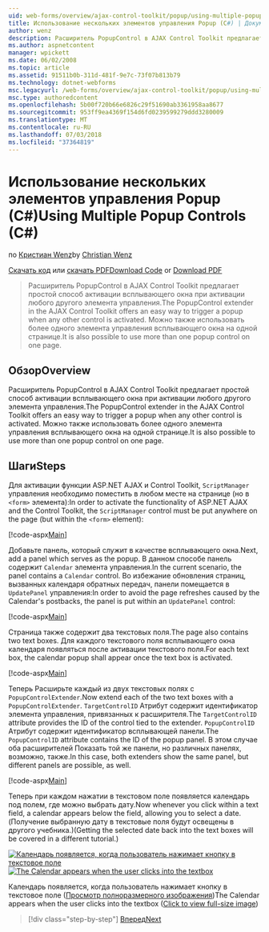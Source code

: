 ```yaml
---
uid: web-forms/overview/ajax-control-toolkit/popup/using-multiple-popup-controls-cs
title: Использование нескольких элементов управления Popup (C#) | Документация Майкрософт
author: wenz
description: Расширитель PopupControl в AJAX Control Toolkit предлагает простой способ активации всплывающего окна при активации любого другого элемента управления. Можно также использовать m...
ms.author: aspnetcontent
manager: wpickett
ms.date: 06/02/2008
ms.topic: article
ms.assetid: 91511b0b-311d-481f-9e7c-73f07b813b79
ms.technology: dotnet-webforms
msc.legacyurl: /web-forms/overview/ajax-control-toolkit/popup/using-multiple-popup-controls-cs
msc.type: authoredcontent
ms.openlocfilehash: 5b00f720b66e6826c29f51690ab3361958aa8677
ms.sourcegitcommit: 953ff9ea4369f154d6fd0239599279ddd3280009
ms.translationtype: MT
ms.contentlocale: ru-RU
ms.lasthandoff: 07/03/2018
ms.locfileid: "37364819"
---
```

<a name="using-multiple-popup-controls-c"></a><span data-ttu-id="98f3a-104">Использование нескольких элементов управления Popup (C#)</span><span class="sxs-lookup"><span data-stu-id="98f3a-104">Using Multiple Popup Controls (C#)</span></span>
====================
<span data-ttu-id="98f3a-105">по [Кристиан Wenz](https://github.com/wenz)</span><span class="sxs-lookup"><span data-stu-id="98f3a-105">by [Christian Wenz](https://github.com/wenz)</span></span>

<span data-ttu-id="98f3a-106">[Скачать код](http://download.microsoft.com/download/9/3/f/93f8daea-bebd-4821-833b-95205389c7d0/PopupControl1.cs.zip) или [скачать PDF](http://download.microsoft.com/download/2/d/c/2dc10e34-6983-41d4-9c08-f78f5387d32b/popupcontrol1CS.pdf)</span><span class="sxs-lookup"><span data-stu-id="98f3a-106">[Download Code](http://download.microsoft.com/download/9/3/f/93f8daea-bebd-4821-833b-95205389c7d0/PopupControl1.cs.zip) or [Download PDF](http://download.microsoft.com/download/2/d/c/2dc10e34-6983-41d4-9c08-f78f5387d32b/popupcontrol1CS.pdf)</span></span>

> <span data-ttu-id="98f3a-107">Расширитель PopupControl в AJAX Control Toolkit предлагает простой способ активации всплывающего окна при активации любого другого элемента управления.</span><span class="sxs-lookup"><span data-stu-id="98f3a-107">The PopupControl extender in the AJAX Control Toolkit offers an easy way to trigger a popup when any other control is activated.</span></span> <span data-ttu-id="98f3a-108">Можно также использовать более одного элемента управления всплывающего окна на одной странице.</span><span class="sxs-lookup"><span data-stu-id="98f3a-108">It is also possible to use more than one popup control on one page.</span></span>


## <a name="overview"></a><span data-ttu-id="98f3a-109">Обзор</span><span class="sxs-lookup"><span data-stu-id="98f3a-109">Overview</span></span>

<span data-ttu-id="98f3a-110">Расширитель PopupControl в AJAX Control Toolkit предлагает простой способ активации всплывающего окна при активации любого другого элемента управления.</span><span class="sxs-lookup"><span data-stu-id="98f3a-110">The PopupControl extender in the AJAX Control Toolkit offers an easy way to trigger a popup when any other control is activated.</span></span> <span data-ttu-id="98f3a-111">Можно также использовать более одного элемента управления всплывающего окна на одной странице.</span><span class="sxs-lookup"><span data-stu-id="98f3a-111">It is also possible to use more than one popup control on one page.</span></span>

## <a name="steps"></a><span data-ttu-id="98f3a-112">Шаги</span><span class="sxs-lookup"><span data-stu-id="98f3a-112">Steps</span></span>

<span data-ttu-id="98f3a-113">Для активации функции ASP.NET AJAX и Control Toolkit, `ScriptManager` управления необходимо поместить в любом месте на странице (но в `<form>` элемента):</span><span class="sxs-lookup"><span data-stu-id="98f3a-113">In order to activate the functionality of ASP.NET AJAX and the Control Toolkit, the `ScriptManager` control must be put anywhere on the page (but within the `<form>` element):</span></span>

[!code-aspx[Main](using-multiple-popup-controls-cs/samples/sample1.aspx)]

<span data-ttu-id="98f3a-114">Добавьте панель, который служит в качестве всплывающего окна.</span><span class="sxs-lookup"><span data-stu-id="98f3a-114">Next, add a panel which serves as the popup.</span></span> <span data-ttu-id="98f3a-115">В данном способе панель содержит `Calendar` элемента управления.</span><span class="sxs-lookup"><span data-stu-id="98f3a-115">In the current scenario, the panel contains a `Calendar` control.</span></span> <span data-ttu-id="98f3a-116">Во избежание обновления страниц, вызванных календаря обратных передач, панели помещается в `UpdatePanel` управления:</span><span class="sxs-lookup"><span data-stu-id="98f3a-116">In order to avoid the page refreshes caused by the Calendar's postbacks, the panel is put within an `UpdatePanel` control:</span></span>

[!code-aspx[Main](using-multiple-popup-controls-cs/samples/sample2.aspx)]

<span data-ttu-id="98f3a-117">Страница также содержит два текстовых поля.</span><span class="sxs-lookup"><span data-stu-id="98f3a-117">The page also contains two text boxes.</span></span> <span data-ttu-id="98f3a-118">Для каждого текстового поля всплывающего окна календаря появляться после активации текстового поля.</span><span class="sxs-lookup"><span data-stu-id="98f3a-118">For each text box, the calendar popup shall appear once the text box is activated.</span></span>

[!code-aspx[Main](using-multiple-popup-controls-cs/samples/sample3.aspx)]

<span data-ttu-id="98f3a-119">Теперь Расширьте каждый из двух текстовых полях с `PopupControlExtender`.</span><span class="sxs-lookup"><span data-stu-id="98f3a-119">Now extend each of the two text boxes with a `PopupControlExtender`.</span></span> <span data-ttu-id="98f3a-120">`TargetControlID` Атрибут содержит идентификатор элемента управления, привязанных к расширителя.</span><span class="sxs-lookup"><span data-stu-id="98f3a-120">The `TargetControlID` attribute provides the ID of the control tied to the extender.</span></span> <span data-ttu-id="98f3a-121">`PopupControlID` Атрибут содержит идентификатор всплывающей панели.</span><span class="sxs-lookup"><span data-stu-id="98f3a-121">The `PopupControlID` attribute contains the ID of the popup panel.</span></span> <span data-ttu-id="98f3a-122">В этом случае оба расширителей Показать той же панели, но различных панелях, возможно, также.</span><span class="sxs-lookup"><span data-stu-id="98f3a-122">In this case, both extenders show the same panel, but different panels are possible, as well.</span></span>

[!code-aspx[Main](using-multiple-popup-controls-cs/samples/sample4.aspx)]

<span data-ttu-id="98f3a-123">Теперь при каждом нажатии в текстовом поле появляется календарь под полем, где можно выбрать дату.</span><span class="sxs-lookup"><span data-stu-id="98f3a-123">Now whenever you click within a text field, a calendar appears below the field, allowing you to select a date.</span></span> <span data-ttu-id="98f3a-124">(Получение выбранную дату в текстовые поля будут освещены в другого учебника.)</span><span class="sxs-lookup"><span data-stu-id="98f3a-124">(Getting the selected date back into the text boxes will be covered in a different tutorial.)</span></span>


<span data-ttu-id="98f3a-125">[![Календарь появляется, когда пользователь нажимает кнопку в текстовое поле](using-multiple-popup-controls-cs/_static/image2.png)](using-multiple-popup-controls-cs/_static/image1.png)</span><span class="sxs-lookup"><span data-stu-id="98f3a-125">[![The Calendar appears when the user clicks into the textbox](using-multiple-popup-controls-cs/_static/image2.png)](using-multiple-popup-controls-cs/_static/image1.png)</span></span>

<span data-ttu-id="98f3a-126">Календарь появляется, когда пользователь нажимает кнопку в текстовое поле ([Просмотр полноразмерного изображения](using-multiple-popup-controls-cs/_static/image3.png))</span><span class="sxs-lookup"><span data-stu-id="98f3a-126">The Calendar appears when the user clicks into the textbox ([Click to view full-size image](using-multiple-popup-controls-cs/_static/image3.png))</span></span>

> [!div class="step-by-step"]
> [<span data-ttu-id="98f3a-127">Вперед</span><span class="sxs-lookup"><span data-stu-id="98f3a-127">Next</span></span>](handling-postbacks-from-a-popup-control-with-an-updatepanel-cs.md)
